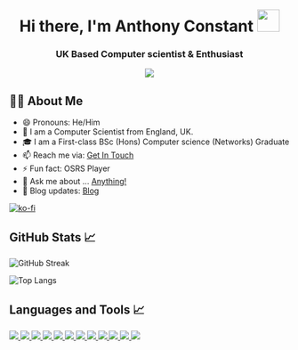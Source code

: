 <!-- Introduction  -->
<h1 align="center"> Hi there, I'm Anthony Constant <img src="https://media.giphy.com/media/hvRJCLFzcasrR4ia7z/giphy.gif" width="40"></h1>
<h3 align="center">UK Based Computer scientist & Enthusiast</h3>
<div align="center">
 
![](https://komarev.com/ghpvc/?username=your-github-PlugAC&color=brightgreen)
</div>

<!-- About Me Section   -->
## 🙋‍♂️ About Me

- 😄 Pronouns: He/Him
- 🚀 I am a Computer Scientist  from England, UK.
- 🎓 I am a First-class BSc (Hons) Computer science (Networks) Graduate 
- 📫 Reach me via: [Get In Touch](anthonyc94@live.co.uk)
- ⚡ Fun fact: OSRS Player    
- 💬 Ask me about ... [Anything!](https://topmate.io/anthonyconstant)
- 🍟 Blog updates: [Blog](https://anthonyconstant.co.uk/blog)

[![ko-fi](https://ko-fi.com/img/githubbutton_sm.svg)](https://ko-fi.com/W7W144CAO)

<!-- GitHub links--> 
 ## GitHub Stats 📈

![GitHub Streak](https://github-readme-streak-stats.herokuapp.com?user=Anthony-Constant&theme=dark)

![Top Langs](https://github-readme-stats.vercel.app/api/top-langs?username=Anthony-Constant&theme=dark&layout=compact)

<!-- Tools --> 
## Languages and Tools 📈
<p align="left"> 
    <a href="https://www.w3.org/html/" target="_blank"> <img src="https://img.icons8.com/color/48/000000/html-5.png"/> </a> 
    <a href="https://www.w3schools.com/css/" target="_blank"> <img src="https://img.icons8.com/color/48/000000/css3.png"/> </a> 
    <a href="https://getbootstrap.com" target="_blank"> <img src="https://img.icons8.com/color/48/000000/bootstrap.png"/> </a> 
    <a href="https://developer.mozilla.org/en-US/docs/Web/JavaScript" target="_blank"> <img src="https://img.icons8.com/color/48/000000/javascript.png"/> </a> 
    <a href="[https://www.python.org/](https://www.raspberrypi.org/)" target="_blank"> <img src="https://img.icons8.com/color/48/000000/c-plus-plus.png"/> </a>
    <a href="[https://www.python.org/](https://www.raspberrypi.org/)" target="_blank"> <img src="https://img.icons8.com/color/48/000000/cs.png"/> </a>
    <a href="https://www.python.org/" target="_blank"> <img src="https://img.icons8.com/color/48/000000/python.png"/> </a>
    <a href="[https://www.python.org/](https://www.raspberrypi.org/)" target="_blank"> <img src="https://img.icons8.com/color/48/000000/raspberry-pi.png"/> </a>
    <a href="[https://www.python.org/](https://www.raspberrypi.org/)" target="_blank"> <img src="https://img.icons8.com/color/48/000000/windows8.png"/> </a>
    <a href="[https://www.python.org/](https://www.raspberrypi.org/)" target="_blank"> <img src="https://img.icons8.com/color/48/000000/linux.png"/> </a>
    <a href="[https://www.python.org/](https://www.raspberrypi.org/)" target="_blank"> <img src="https://img.icons8.com/color/48/000000/github.png"/> </a>
    <a href="[https://www.python.org/](https://www.raspberrypi.org/)" target="_blank"> <img src="https://img.icons8.com/color/48/000000/cloudflare.png"/> </a>
 
    
 
    
</p>
